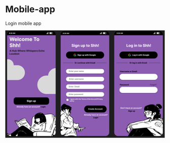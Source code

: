 # Mobile-app
 Login mobile app

 <img src="https://github.com/DocCaio/Mobile-app/blob/main/img/print-mobile.png">
